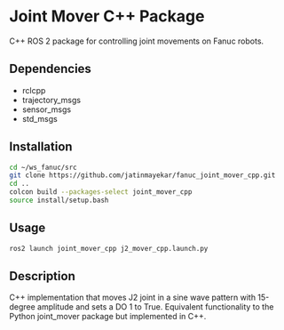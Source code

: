 # Joint Mover C++ Package

C++ ROS 2 package for controlling joint movements on Fanuc robots.

## Dependencies
- rclcpp
- trajectory_msgs
- sensor_msgs
- std_msgs

## Installation
```bash
cd ~/ws_fanuc/src
git clone https://github.com/jatinmayekar/fanuc_joint_mover_cpp.git
cd ..
colcon build --packages-select joint_mover_cpp
source install/setup.bash
```

## Usage
```bash
ros2 launch joint_mover_cpp j2_mover_cpp.launch.py
```

## Description
C++ implementation that moves J2 joint in a sine wave pattern with 15-degree amplitude and sets a DO 1 to True.
Equivalent functionality to the Python joint_mover package but implemented in C++.
